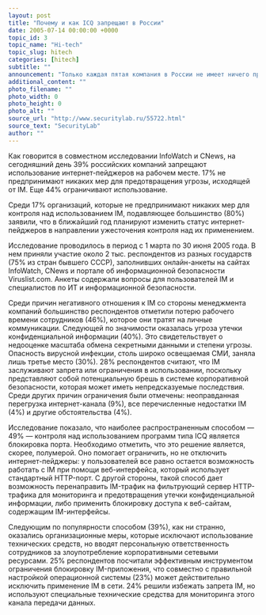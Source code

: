 ```yaml
---
layout: post
title: "Почему и как ICQ запрещают в России"
date: 2005-07-14 00:00:00 +0000
topic_id: 3
topic_name: "Hi-tech"
topic_slug: hitech
categories: [hitech]
subtitle: ""
announcement: "Только каждая пятая компания в России не имеет ничего против использования в корпоративной сети интернет-пейджеров (IM). Однако в недалеком будущем \"аську\" на работе запретят практически во всех фирмах."
additional_content: ""
photo_filename: ""
photo_width: 0
photo_height: 0
photo_alt: ""
source_url: "http://www.securitylab.ru/55722.html"
source_text: "SecurityLab"
author: ""
---
```

Как говорится в совместном исследовании InfoWatch и CNews, на сегодняшний день 39% российских компаний запрещают использование интернет-пейджеров на рабочем месте. 17% не предпринимают никаких мер для предотвращения угрозы, исходящей от IM. Еще 44% ограничивают использование.

Среди 17% организаций, которые не предпринимают никаких мер для контроля над использованием IM, подавляющее большинство (80%) заявили, что в ближайший год планируют изменить статус интернет-пейджеров в направлении ужесточения контроля над их применением.

Исследование проводилось в период c 1 марта по 30 июня 2005 года. В нем приняли участие около 2 тыс. респондентов из разных государств (75% из стран бывшего СССР), заполнивших онлайн-анкеты на сайтах InfoWatch, CNews и портале об информационной безопасности Viruslist.com. Анкеты содержали вопросы для пользователей IM и специалистов по ИТ и информационной безопасности.

Среди причин негативного отношения к IM со стороны менеджмента компаний большинство респондентов отметили потерю рабочего времени сотрудников (46%), которое они тратят на личные коммуникации. Следующей по значимости оказалась угроза утечки конфиденциальной информации (40%). Это свидетельствует о недооценке масштаба обмена секретными данными и степени угрозы. Опасность вирусной инфекции, столь широко освещаемая СМИ, заняла лишь третье место (30%). 28% респондентов считают, что IM заслуживают запрета или ограничения в использовании, поскольку представляют собой потенциальную брешь в системе корпоративной безопасности, которая может иметь непредсказуемые последствия. Среди других причин ограничения были отмечены: неоправданная перегрузка интернет-канала (9%), все перечисленные недостатки IM (4%) и другие обстоятельства (4%).

Исследование показало, что наиболее распространенным способом — 49% — контроля над использованием программ типа ICQ является блокировка порта. Необходимо отметить, что это решение является, скорее, полумерой. Оно помогает ограничить, но не отключить интернет-пейджеры: у пользователей все равно остается возможность работать с IM при помощи веб-интерфейса, который использует стандартный HTTP-порт. С другой стороны, такой способ дает возможность перенаправить IM-трафик на фильтрующий сервер HTTP-трафика для мониторинга и предотвращения утечки конфиденциальной информации, либо применить блокировку доступа к веб-сайтам, содержащим IM-интерфейсы.

Следующим по популярности способом (39%), как ни странно, оказались организационные меры, которые исключают использование технических средств, но вводят персональную ответственность сотрудников за злоупотребление корпоративными сетевыми ресурсами. 25% респондентов посчитали эффективным инструментом ограничения блокировку IM-приложения, что совместно с правильной настройкой операционной системы (23%) может действительно исключить применение IM в сети. 24% решили избежать запрета IM, но используют специальные технические средства для мониторинга этого канала передачи данных.

